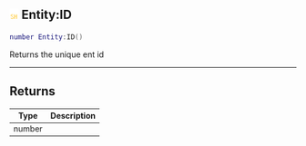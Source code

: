 ## ![shared](.gitbook/assets/shared.png) Entity:ID


```lua
number Entity:ID()
```

Returns the unique ent id



------
## Returns

| Type | Description |
| ---- | ----------: |
| number |  |

